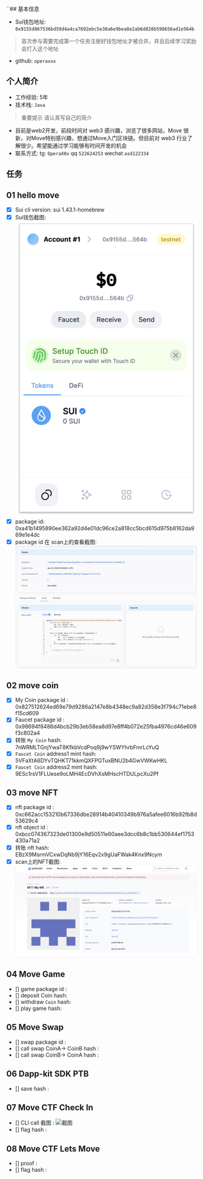 ``## 基本信息

- Sui钱包地址: `0x9155d867536bd59d4a4ca7692ebc5e38a6e9bea8e2ab6d828b598656ad1e564b`

> 首次参与需要完成第一个任务注册好钱包地址才被合并，并且后续学习奖励会打入这个地址

- github: `operaxxx`

## 个人简介

- 工作经验: 5年
- 技术栈: `Java`

> 重要提示 请认真写自己的简介

- 目前是web2开发，前段时间对 web3 感兴趣，浏览了很多网站，Move 很新，对Move特别感兴趣，想通过Move入门区块链。但目前对 web3 行业了解很少。希望能通过学习能够有时间开发的机会
- 联系方式: tg: `OperaX0x` qq `522624253` wechat `asd122334`

## 任务

## 01 hello move

- [X]  Sui cli version: sui 1.43.1-homebrew
- [X]  Sui钱包截图: ![Sui 钱包](./code/task1/images/wallet.png)
- [X]  package id: 0xa41b1495890ee362a92d4e01dc96ce2a818cc5bcd615d975b8162da969e1e4dc
- [X]  package id 在 scan上的查看截图:![scan](./code/task1/images/package.png)

## 02 move coin

- [X]  My Coin package id : 0x827512624ed69e79d9286a2147e8b4348ec9a82d358e3f794c71ebe8f15cd609
- [X]  Faucet package id : 0x98694f8486d4bcb29b3eb58ea8d97e8ff4b072e25fba4976cd46e609f3c802a4
- [X]  转账 `My Coin` hash: 7nWRMLTGnjYwaT8KfkbVcdPoq9j9wYSWYhrbFmrLcYuQ
- [X]  `Faucet Coin` address1 mint hash: 5VFaXtA6DYvTQHKT71kkmQXFPGTuxBNU2b4GwVWKwHKL
- [X]  `Faucet Coin` address2 mint hash: 9ESc1rsV1FLUese9oLMH4EcDVhXsMHscHTDULpcXu2Pf

## 03 move NFT

- [X]  nft package id : 0xc662acc153210b67336dbe28914b40410349b976a5afee6016b92fb8d53629c4
- [X]  nft object id : 0xbcc074367323de01300e9d50511e60aee3dcc6b8c1bb530644ef1753430a71a2
- [X]  转账 nft  hash: EBzX9MsrmVCxwDqNb9jY16Eqv2x9gUaFWak4Knx9Ncym
- [X]  scan上的NFT截图: ![1741351943194](code/task3/images/1741351943194.png)

## 04 Move Game

- [] game package id :
- [] deposit Coin hash:
- [] withdraw `Coin` hash:
- [] play game hash:

## 05 Move Swap

- [] swap package id :
- [] call swap CoinA-> CoinB  hash :
- [] call swap CoinB-> CoinA  hash :

## 06 Dapp-kit SDK PTB

- [] save hash :

## 07 Move CTF Check In

- [] CLI call 截图 : ![截图](./images/你的图片地址)
- [] flag hash :

## 08 Move CTF Lets Move

- [] proof :
- [] flag hash :
